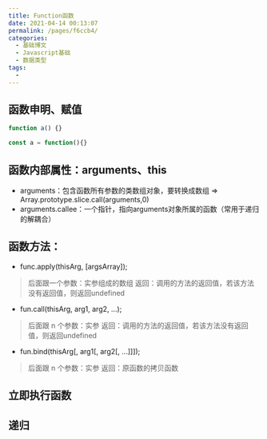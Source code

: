 ```yaml
---
title: Function函数
date: 2021-04-14 00:13:07
permalink: /pages/f6ccb4/
categories:
  - 基础博文
  - Javascript基础
  - 数据类型
tags:
  -
---
```



## 函数申明、赋值
```js
function a() {}

const a = function(){}
```

## 函数内部属性：arguments、this
+ arguments：包含函数所有参数的类数组对象，要转换成数组 => Array.prototype.slice.call(arguments,0)
+ arguments.callee：一个指针，指向arguments对象所属的函数（常用于递归的解耦合）

## 函数方法：
+ func.apply(thisArg, [argsArray]);
> 后面跟一个参数：实参组成的数组
> 返回：调用的方法的返回值，若该方法没有返回值，则返回undefined


+ fun.call(thisArg, arg1, arg2, ...);
> 后面跟 n 个参数：实参
> 返回：调用的方法的返回值，若该方法没有返回值，则返回undefined


+ fun.bind(thisArg[, arg1[, arg2[, ...]]]);
> 后面跟 n 个参数：实参
> 返回：原函数的拷贝函数
## 立即执行函数

## 递归